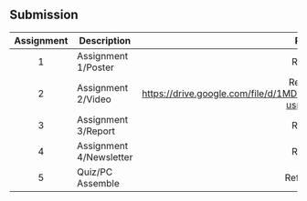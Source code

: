 ## Submission
| Assignment | Description  | Reflection |
| :-----: |  ------ | :-----: | 
| 1 | Assignment 1/Poster | Reflection 1 | 
| 2 | Assignment 2/Video | Reflection 2- https://drive.google.com/file/d/1MDZDYnKHAlXcmkrNsQp8grG8zT2F26yy/view?usp=drive_link| 
| 3 | Assignment 3/Report | Reflection 3 | 
| 4 | Assignment 4/Newsletter | Reflection 4 |
| 5 | Quiz/PC Assemble | Reflection Quiz |
